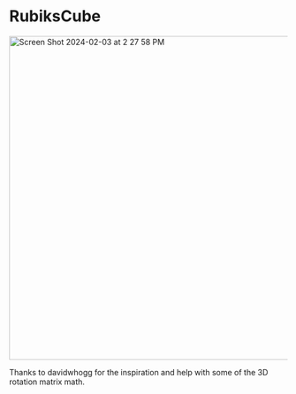 # RubiksCube


<img width="585" alt="Screen Shot 2024-02-03 at 2 27 58 PM" src="https://github.com/jhartfie/RubiksCube/assets/58610135/dfa5e2ef-73e8-41d0-8707-f27a288e2ddf">












Thanks to davidwhogg for the inspiration and help with some of the 3D rotation matrix math.
